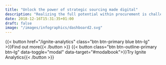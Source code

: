 ```yaml
---
title: "Unlock the power of strategic sourcing made digital"
description: "Realizing the full potential within procurement is challenging. With Ignite it has never been easier – let us help you simplify everyday life and improve profitability!"
date: 2018-12-16T15:31:35+01:00
draft: false
image: "/images/infographics/dashboard2.svg"
---
```


{{< button href="/ignite-analytics" class="btn btn-primary blue btn-lg" >}}Find out more{{< /button >}}
{{< button class="btn btn-outline-primary btn-lg" data-toggle="modal" data-target="#modalbook">}}Try Ignite Analytics{{< /button >}}


